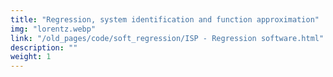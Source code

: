 ```yaml
---
title: "Regression, system identification and function approximation"
img: "lorentz.webp"
link: "/old_pages/code/soft_regression/ISP - Regression software.html"
description: ""
weight: 1
---
```

